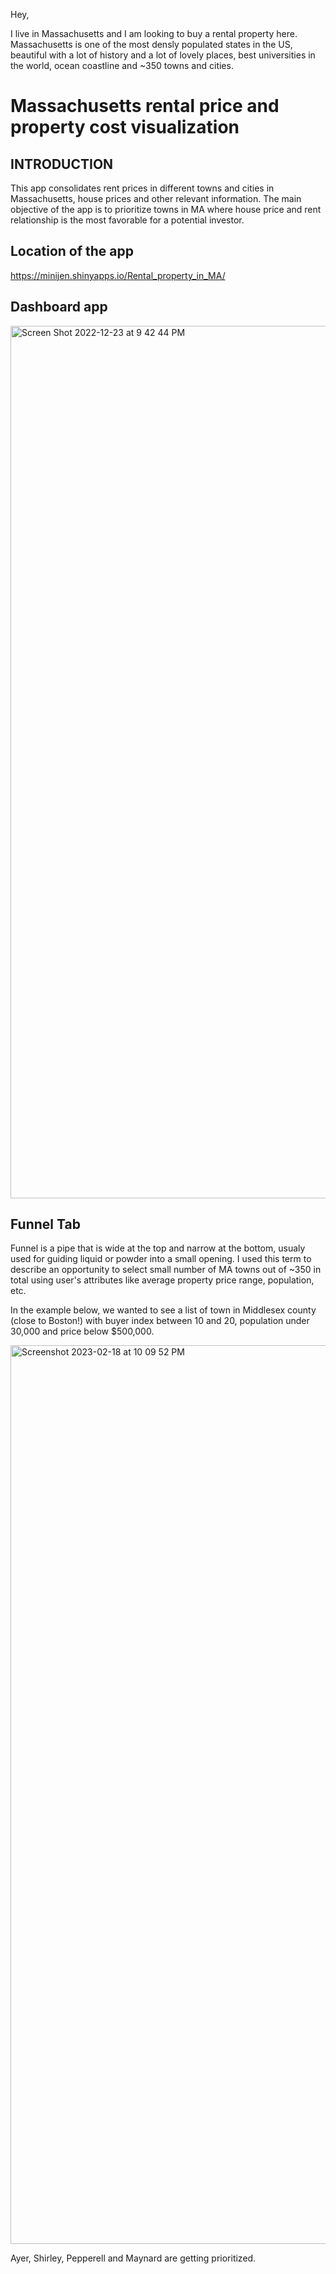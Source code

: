 Hey,

I live in Massachusetts and I am looking to buy a rental property here. Massachusetts is one of the most densly populated states in the US, beautiful with a lot of history and a lot of lovely places, best universities in the world, ocean coastline and ~350 towns and cities. 


# Massachusetts rental price and property cost visualization

## INTRODUCTION

This app consolidates rent prices in different towns and cities in Massachusetts, house prices and other relevant information. The main objective of the app is to prioritize towns in MA where house price and rent relationship is the most favorable for a potential investor.


## Location of the app

https://minijen.shinyapps.io/Rental_property_in_MA/

## Dashboard app

<img width="1396" alt="Screen Shot 2022-12-23 at 9 42 44 PM" src="https://user-images.githubusercontent.com/20693710/209418551-a30ad9b8-9a97-4627-8939-c1056ef864b0.png">


## Funnel Tab

Funnel is a pipe that is wide at the top and narrow at the bottom, usualy used for guiding liquid or powder into a small opening. I used this term to describe an opportunity to select small number of MA towns out of ~350 in total using user's attributes like average property price range, population, etc. 

In the example below, we wanted to see a list of town in Middlesex county (close to Boston!) with buyer index between 10 and 20, population under 30,000 and price below $500,000.


<img width="1438" alt="Screenshot 2023-02-18 at 10 09 52 PM" src="https://user-images.githubusercontent.com/20693710/219910227-1623d230-138b-48bf-8a96-07956ccfba21.png">


Ayer, Shirley, Pepperell and Maynard are getting prioritized. 
